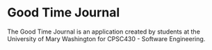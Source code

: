 # Good Time Journal

The Good Time Journal is an application created by students at the University of Mary Washington for CPSC430 - Software Engineering.
